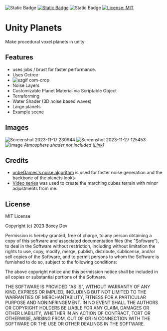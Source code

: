 ![Static Badge](https://img.shields.io/badge/Verson-2022.3.6f1-blue?style=for-the-badge&logo=Unity)
[![Static Badge](https://img.shields.io/badge/Version-0.0.1a-purple?style=for-the-badge)](https://github.com/B0XEY/Unity-Planets/releases)
![Static Badge](https://img.shields.io/badge/Bugs-few-red?style=for-the-badge)
[![License: MIT](https://img.shields.io/badge/License-MIT-yellow.svg?style=for-the-badge)](https://opensource.org/licenses/MIT)

# Unity Planets
Make procedural voxel planets in unity


## Features
- uses jobs / brust for faster performance.
- Uses Octree
- ![ezgif com-crop](https://github.com/B0XEY/Unity-Planets/assets/94720404/36066c3d-04d4-4b35-8301-1211b252a285)
- Noise Layers
- Customizable Planet Material via Scriptable Object
- Terraforming
- Water Shader (3D noise based waves)
- Large planets
- Example scene

## Images
![Screenshot 2023-11-17 230944](https://github.com/B0XEY/Unity-Planets/assets/94720404/b106ffe9-d030-4066-a341-f84f8b87d428)
![Screenshot 2023-11-27 125453](https://github.com/B0XEY/Unity-Planets/assets/94720404/a017d0a4-f75a-45f6-8dc6-94f0b5238aa5)
![image](https://github.com/B0XEY/Unity-Planets/assets/94720404/7238b250-0731-4556-b0cd-041353129042)
*Atmosphere shader not included ([Link](https://assetstore.unity.com/packages/3d/environments/sci-fi/space-graphics-planets-124578))*


## Credits
- [unbeGames's noise algorithm](https://github.com/unbeGames/noise.git) is used for faster noise generation and the backbone of the planets looks
- [Video series](https://www.youtube.com/watch?v=dTdn3CC64sc&list=PLVsTSlfj0qsWt0qafrT6blp5yvchzO4ee) was used to create the marching cubes terrain with minor adjustments from me.

## License
MIT License

Copyright (c) 2023 Boxey Dev

Permission is hereby granted, free of charge, to any person obtaining a copy
of this software and associated documentation files (the "Software"), to deal
in the Software without restriction, including without limitation the rights
to use, copy, modify, merge, publish, distribute, sublicense, and/or sell
copies of the Software, and to permit persons to whom the Software is
furnished to do so, subject to the following conditions:

The above copyright notice and this permission notice shall be included in all
copies or substantial portions of the Software.

THE SOFTWARE IS PROVIDED "AS IS", WITHOUT WARRANTY OF ANY KIND, EXPRESS OR
IMPLIED, INCLUDING BUT NOT LIMITED TO THE WARRANTIES OF MERCHANTABILITY,
FITNESS FOR A PARTICULAR PURPOSE AND NONINFRINGEMENT. IN NO EVENT SHALL THE
AUTHORS OR COPYRIGHT HOLDERS BE LIABLE FOR ANY CLAIM, DAMAGES OR OTHER
LIABILITY, WHETHER IN AN ACTION OF CONTRACT, TORT OR OTHERWISE, ARISING FROM,
OUT OF OR IN CONNECTION WITH THE SOFTWARE OR THE USE OR OTHER DEALINGS IN THE
SOFTWARE.
